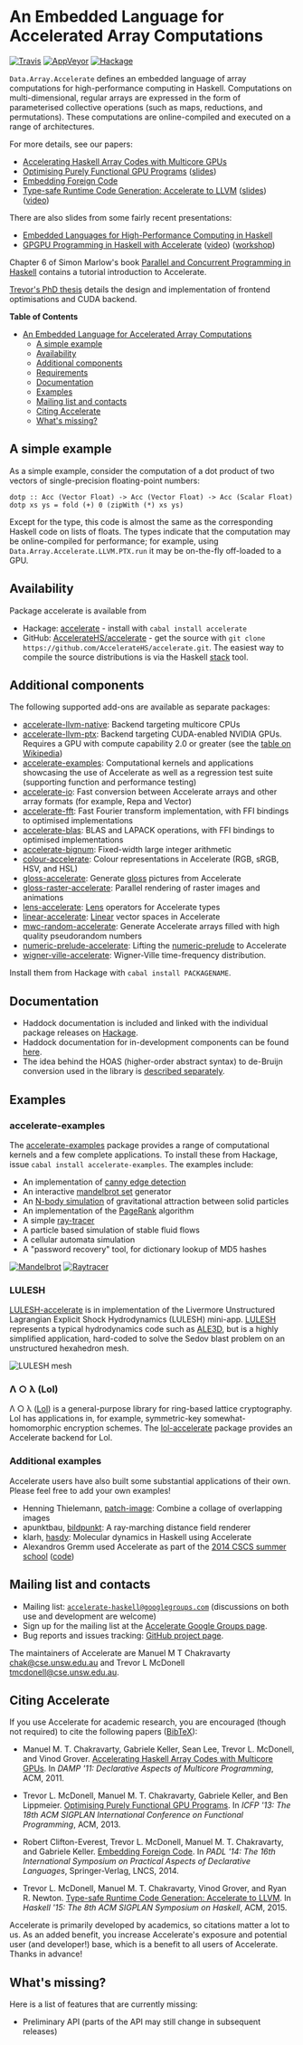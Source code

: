 An Embedded Language for Accelerated Array Computations
=======================================================

[![Travis](https://img.shields.io/travis/AccelerateHS/accelerate/master.svg?label=linux)](https://travis-ci.org/AccelerateHS/accelerate)
[![AppVeyor](https://img.shields.io/appveyor/ci/tmcdonell/accelerate/master.svg?label=windows)](https://ci.appveyor.com/project/tmcdonell/accelerate)
[![Hackage](https://img.shields.io/hackage/v/accelerate.svg)](https://hackage.haskell.org/package/accelerate)

`Data.Array.Accelerate` defines an embedded language of array computations for high-performance computing in Haskell. Computations on multi-dimensional, regular arrays are expressed in the form of parameterised collective operations (such as maps, reductions, and permutations). These computations are online-compiled and executed on a range of architectures.

For more details, see our papers:

 * [Accelerating Haskell Array Codes with Multicore GPUs][CKLM+11]
 * [Optimising Purely Functional GPU Programs][MCKL13] ([slides][MCKL13-slides])
 * [Embedding Foreign Code][CMCK14]
 * [Type-safe Runtime Code Generation: Accelerate to LLVM][MCGN15] ([slides][MCGN15-slides]) ([video][MCGN15-video])

There are also slides from some fairly recent presentations:

 * [Embedded Languages for High-Performance Computing in Haskell][Embedded]
 * [GPGPU Programming in Haskell with Accelerate][YLJ13-slides] ([video][YLJ13-video]) ([workshop][YLJ13-workshop])

Chapter 6 of Simon Marlow's book [Parallel and Concurrent Programming in Haskell][Mar13] contains a tutorial introduction to Accelerate.

[Trevor's PhD thesis][Trevor-thesis] details the design and implementation of frontend optimisations and CUDA backend.


**Table of Contents**

- [An Embedded Language for Accelerated Array Computations](#an-embedded-language-for-accelerated-array-computations)
  - [A simple example](#a-simple-example)
  - [Availability](#availability)
  - [Additional components](#additional-components)
  - [Requirements](#requirements)
  - [Documentation](#documentation)
  - [Examples](#examples)
  - [Mailing list and contacts](#mailing-list-and-contacts)
  - [Citing Accelerate](#citing-accelerate)
  - [What's missing?](#whats-missing)

A simple example
----------------

As a simple example, consider the computation of a dot product of two vectors of single-precision floating-point numbers:

    dotp :: Acc (Vector Float) -> Acc (Vector Float) -> Acc (Scalar Float)
    dotp xs ys = fold (+) 0 (zipWith (*) xs ys)

Except for the type, this code is almost the same as the corresponding Haskell code on lists of floats. The types indicate that the computation may be online-compiled for performance; for example, using `Data.Array.Accelerate.LLVM.PTX.run` it may be on-the-fly off-loaded to a GPU.

Availability
------------

Package accelerate is available from

 * Hackage: [accelerate][Hackage] - install with `cabal install accelerate`
 * GitHub: [AccelerateHS/accelerate][GitHub] - get the source with `git clone https://github.com/AccelerateHS/accelerate.git`. The easiest way to compile the source distributions is via the Haskell [stack](https://docs.haskellstack.org/en/stable/README/) tool.

Additional components
---------------------

The following supported add-ons are available as separate packages:

  * [accelerate-llvm-native][accelerate-llvm-native]: Backend targeting multicore CPUs
  * [accelerate-llvm-ptx][accelerate-llvm-ptx]: Backend targeting CUDA-enabled NVIDIA GPUs. Requires a GPU with compute capability 2.0 or greater (see the [table on Wikipedia][wiki-cc])
  * [accelerate-examples][accelerate-examples]: Computational kernels and applications showcasing the use of Accelerate as well as a regression test suite (supporting function and performance testing)
  * [accelerate-io][accelerate-io]: Fast conversion between Accelerate arrays and other array formats (for example, Repa and Vector)
  * [accelerate-fft][accelerate-fft]: Fast Fourier transform implementation, with FFI bindings to optimised implementations
  * [accelerate-blas][accelerate-blas]: BLAS and LAPACK operations, with FFI bindings to optimised implementations
  * [accelerate-bignum][accelerate-bignum]: Fixed-width large integer arithmetic
  * [colour-accelerate][colour-accelerate]: Colour representations in Accelerate (RGB, sRGB, HSV, and HSL)
  * [gloss-accelerate][gloss-accelerate]: Generate [gloss][gloss] pictures from Accelerate
  * [gloss-raster-accelerate][gloss-raster-accelerate]: Parallel rendering of raster images and animations
  * [lens-accelerate][lens-accelerate]: [Lens][lens] operators for Accelerate types
  * [linear-accelerate][linear-accelerate]: [Linear][linear] vector spaces in Accelerate
  * [mwc-random-accelerate][mwc-random-accelerate]: Generate Accelerate arrays filled with high quality pseudorandom numbers
  * [numeric-prelude-accelerate][numeric-prelude-accelerate]: Lifting the [numeric-prelude][numeric-prelude] to Accelerate
  * [wigner-ville-accelerate](https://github.com/Haskell-mouse/wigner-ville-accelerate): Wigner-Ville time-frequency distribution.

Install them from Hackage with `cabal install PACKAGENAME`.


Documentation
-------------

  * Haddock documentation is included and linked with the individual package releases on [Hackage][Hackage].
  * Haddock documentation for in-development components can be found [here](http://tmcdonell-bot.github.io/accelerate-travis-buildbot/).
  * The idea behind the HOAS (higher-order abstract syntax) to de-Bruijn conversion used in the library is [described separately][HOAS-conv].

Examples
--------

### accelerate-examples

The [accelerate-examples][accelerate-examples] package provides a range of computational kernels and a few complete applications. To install these from Hackage, issue `cabal install accelerate-examples`. The examples include:

  * An implementation of [canny edge detection][wiki-canny]
  * An interactive [mandelbrot set][wiki-mandelbrot] generator
  * An [N-body simulation][wiki-nbody] of gravitational attraction between solid particles
  * An implementation of the [PageRank][wiki-pagerank] algorithm
  * A simple [ray-tracer][wiki-raytracing]
  * A particle based simulation of stable fluid flows
  * A cellular automata simulation
  * A "password recovery" tool, for dictionary lookup of MD5 hashes

[![Mandelbrot](http://i.imgur.com/5Tbsp1j.jpg "accelerate-mandelbrot")](http://i.imgur.com/RgXRqsc.jpg)
[![Raytracer](http://i.imgur.com/7ohhKm9.jpg "accelerate-ray")](http://i.imgur.com/ZNEGEJK.jpg)

<!--
<video width=400 height=300 controls=false autoplay loop>
  <source="http://www.cse.unsw.edu.au/~tmcdonell/images/ray.mp4" type="video/mp4">
</video>
-->


### LULESH

[LULESH-accelerate][lulesh-accelerate] is in implementation of the Livermore Unstructured Lagrangian Explicit Shock Hydrodynamics (LULESH) mini-app. [LULESH][LULESH] represents a typical hydrodynamics code such as [ALE3D][ALE3D], but is a highly simplified application, hard-coded to solve the Sedov blast problem on an unstructured hexahedron mesh.

![LULESH mesh](https://codesign.llnl.gov/images/sedov-3d-LLNL.png)


### Λ ○ λ (Lol)

Λ ○ λ ([Lol][lol]) is a general-purpose library for ring-based lattice cryptography. Lol has applications in, for example, symmetric-key somewhat-homomorphic encryption schemes. The [lol-accelerate][lol-accelerate] package provides an Accelerate backend for Lol.


### Additional examples

Accelerate users have also built some substantial applications of their own.
Please feel free to add your own examples!

  * Henning Thielemann, [patch-image](http://hackage.haskell.org/package/patch-image): Combine a collage of overlapping images
  * apunktbau, [bildpunkt](https://github.com/abau/bildpunkt): A ray-marching distance field renderer
  * klarh, [hasdy](https://github.com/klarh/hasdy): Molecular dynamics in Haskell using Accelerate
  * Alexandros Gremm used Accelerate as part of the [2014 CSCS summer school](http://user.cscs.ch/blog/2014/cscs_usi_summer_school_2014_30_june_10_july_2014_in_serpiano_tessin/index.html) ([code](https://github.com/agremm/cscs))


Mailing list and contacts
-------------------------

  * Mailing list: [`accelerate-haskell@googlegroups.com`](mailto:accelerate-haskell@googlegroups.com) (discussions on both use and development are welcome)
  * Sign up for the mailing list at the [Accelerate Google Groups page][Google-Group].
  * Bug reports and issues tracking: [GitHub project page][Issues].

The maintainers of Accelerate are Manuel M T Chakravarty <chak@cse.unsw.edu.au> and Trevor L McDonell <tmcdonell@cse.unsw.edu.au>.


Citing Accelerate
-----------------

If you use Accelerate for academic research, you are encouraged (though not
required) to cite the following papers ([BibTeX](http://www.cse.unsw.edu.au/~tmcdonell/papers/accelerate.bib)):

  * Manuel M. T. Chakravarty, Gabriele Keller, Sean Lee, Trevor L. McDonell, and Vinod Grover.
    [Accelerating Haskell Array Codes with Multicore GPUs][CKLM+11].
    In _DAMP '11: Declarative Aspects of Multicore Programming_, ACM, 2011.

  * Trevor L. McDonell, Manuel M. T. Chakravarty, Gabriele Keller, and Ben Lippmeier.
    [Optimising Purely Functional GPU Programs][MCKL13].
    In _ICFP '13: The 18th ACM SIGPLAN International Conference on Functional Programming_, ACM, 2013.

  * Robert Clifton-Everest, Trevor L. McDonell, Manuel M. T. Chakravarty, and Gabriele Keller.
    [Embedding Foreign Code][CMCK14].
    In _PADL '14: The 16th International Symposium on Practical Aspects of Declarative Languages_, Springer-Verlag, LNCS, 2014.

  * Trevor L. McDonell, Manuel M. T. Chakravarty, Vinod Grover, and Ryan R. Newton.
    [Type-safe Runtime Code Generation: Accelerate to LLVM][MCGN15].
    In _Haskell '15: The 8th ACM SIGPLAN Symposium on Haskell_, ACM, 2015.

Accelerate is primarily developed by academics, so citations matter a lot to us.
As an added benefit, you increase Accelerate's exposure and potential user (and
developer!) base, which is a benefit to all users of Accelerate. Thanks in advance!


What's missing?
---------------

Here is a list of features that are currently missing:

 * Preliminary API (parts of the API may still change in subsequent releases)



  [CKLM+11]:                    http://www.cse.unsw.edu.au/~chak/papers/CKLM+11.html
  [MCKL13]:                     http://www.cse.unsw.edu.au/~chak/papers/MCKL13.html
  [MCKL13-slides]:              https://speakerdeck.com/tmcdonell/optimising-purely-functional-gpu-programs
  [CMCK14]:                     http://www.cse.unsw.edu.au/~chak/papers/CMCK14.html
  [MCGN15]:                     http://www.cse.unsw.edu.au/~chak/papers/MCGN15.html
  [MCGN15-slides]:              https://speakerdeck.com/tmcdonell/type-safe-runtime-code-generation-accelerate-to-llvm
  [MCGN15-video]:               https://www.youtube.com/watch?v=snXhXA5noVc
  [HIW'09]:                     https://wiki.haskell.org/HaskellImplementorsWorkshop
  [Mar13]:                      http://chimera.labs.oreilly.com/books/1230000000929
  [Embedded]:                   https://speakerdeck.com/mchakravarty/embedded-languages-for-high-performance-computing-in-haskell
  [Hackage]:                    http://hackage.haskell.org/package/accelerate
  [accelerate-cuda]:            https://github.com/AccelerateHS/accelerate-cuda
  [accelerate-examples]:        https://github.com/AccelerateHS/accelerate-examples
  [accelerate-io]:              https://github.com/AccelerateHS/accelerate-io
  [accelerate-fft]:             https://github.com/AccelerateHS/accelerate-fft
  [accelerate-blas]:            https://github.com/tmcdonell/accelerate-blas
  [accelerate-backend-kit]:     https://github.com/AccelerateHS/accelerate-backend-kit
  [accelerate-buildbot]:        https://github.com/AccelerateHS/accelerate-buildbot
  [accelerate-repa]:            https://github.com/blambo/accelerate-repa
  [accelerate-opencl]:          https://github.com/hiPERFIT/accelerate-opencl
  [accelerate-cabal]:           https://github.com/AccelerateHS/accelerate/accelerate.cabal
  [accelerate-cuda-cabal]:      https://github.com/AccelerateHS/accelerate-cuda/accelerate-cuda.cabal
  [accelerate-llvm]:            https://github.com/AccelerateHS/accelerate-llvm
  [accelerate-llvm-native]:     https://github.com/AccelerateHS/accelerate-llvm
  [accelerate-llvm-ptx]:        https://github.com/AccelerateHS/accelerate-llvm
  [accelerate-bignum]:          https://github.com/tmcdonell/accelerate-bignum
  [GitHub]:                     https://github.com/AccelerateHS/accelerate
  [Wiki]:                       https://github.com/AccelerateHS/accelerate/wiki
  [Issues]:                     https://github.com/AccelerateHS/accelerate/issues
  [Google-Group]:               http://groups.google.com/group/accelerate-haskell
  [HOAS-conv]:                  http://www.cse.unsw.edu.au/~chak/haskell/term-conv/
  [repa]:                       http://hackage.haskell.org/package/repa
  [wiki-cc]:                    https://en.wikipedia.org/wiki/CUDA#Supported_GPUs
  [YLJ13-video]:                http://youtu.be/ARqE4yT2Z0o
  [YLJ13-slides]:               https://speakerdeck.com/tmcdonell/gpgpu-programming-in-haskell-with-accelerate
  [YLJ13-workshop]:             https://speakerdeck.com/tmcdonell/gpgpu-programming-in-haskell-with-accelerate-workshop
  [wiki-canny]:                 https://en.wikipedia.org/wiki/Canny_edge_detector
  [wiki-mandelbrot]:            https://en.wikipedia.org/wiki/Mandelbrot_set
  [wiki-nbody]:                 https://en.wikipedia.org/wiki/N-body
  [wiki-raytracing]:            https://en.wikipedia.org/wiki/Ray_tracing
  [wiki-pagerank]:              https://en.wikipedia.org/wiki/Pagerank
  [Trevor-thesis]:              http://www.cse.unsw.edu.au/~tmcdonell/papers/TrevorMcDonell_PhD_submission.pdf
  [colour-accelerate]:          https://github.com/tmcdonell/colour-accelerate
  [gloss]:                      https://hackage.haskell.org/package/gloss
  [gloss-accelerate]:           https://github.com/tmcdonell/gloss-accelerate
  [gloss-raster-accelerate]:    https://github.com/tmcdonell/gloss-raster-accelerate
  [lens]:                       https://hackage.haskell.org/package/lens
  [lens-accelerate]:            https://github.com/tmcdonell/lens-accelerate
  [linear]:                     https://hackage.haskell.org/package/linear
  [linear-accelerate]:          https://github.com/tmcdonell/linear-accelerate
  [mwc-random-accelerate]:      https://github.com/tmcdonell/mwc-random-accelerate
  [numeric-prelude]:            https://hackage.haskell.org/package/numeric-prelude
  [numeric-prelude-accelerate]: https://github.com/tmcdonell/numeric-prelude-accelerate
  [LULESH]:                     https://codesign.llnl.gov/lulesh.php
  [ALE3D]:                      https://wci.llnl.gov/simulation/computer-codes/ale3d
  [lulesh-accelerate]:          https://github.com/tmcdonell/lulesh-accelerate
  [lol]:                        https://hackage.haskell.org/package/lol
  [lol-accelerate]:             https://github.com/tmcdonell/lol-accelerate

